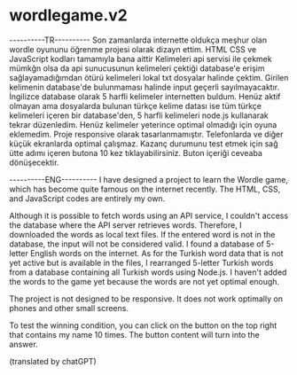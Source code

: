 # wordlegame.v2

----------TR----------
Son zamanlarda internette oldukça meşhur olan wordle oyununu öğrenme projesi olarak dizayn ettim. 
HTML CSS ve JavaScript kodları tamamıyla bana aittir
Kelimeleri api servisi ile çekmek mümkğn olsa da api sunucusunun kelimeleri çektiği database'e erişim sağlayamadığımdan ötürü kelimeleri lokal txt dosyalar halinde çektim. Girilen kelimenin database'de bulunmaması halinde input geçerli sayılmayacaktır. İngilizce database olarak 5 harfli kelimeler internetten buldum. Henüz aktif olmayan ama dosyalarda bulunan türkçe kelime datası ise tüm türkçe kelimeleri içeren bir database'den, 5 harfli kelimeleri node.js kullanarak tekrar düzenledim. Henüz kelimeler yeterince optimal olmadığı için oyuna eklemedim.
Proje responsive olarak tasarlanmamıştır. Telefonlarda ve diğer küçük ekranlarda optimal çalışmaz.
Kazanç durumunu test etmek için sağ ütte adımı içeren butona 10 kez tıklayabilirsiniz. Buton içeriği ceveaba dönüşecektir.


----------ENG----------
I have designed a project to learn the Wordle game, which has become quite famous on the internet recently. The HTML, CSS, and JavaScript codes are entirely my own.

Although it is possible to fetch words using an API service, I couldn't access the database where the API server retrieves words. Therefore, I downloaded the words as local text files. If the entered word is not in the database, the input will not be considered valid. I found a database of 5-letter English words on the internet. As for the Turkish word data that is not yet active but is available in the files, I rearranged 5-letter Turkish words from a database containing all Turkish words using Node.js. I haven't added the words to the game yet because the words are not yet optimal enough.

The project is not designed to be responsive. It does not work optimally on phones and other small screens.

To test the winning condition, you can click on the button on the top right that contains my name 10 times. The button content will turn into the answer.

(translated by chatGPT)
